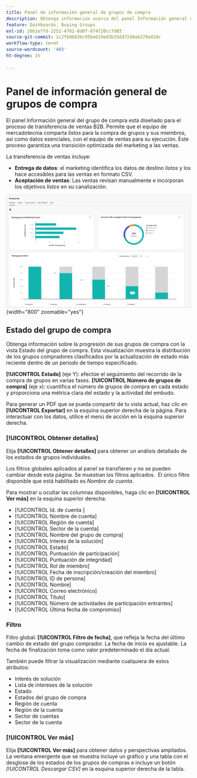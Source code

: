 ```yaml
---
title: Panel de información general de grupos de compra
description: Obtenga información acerca del panel Información general de grupos de compra y cómo habilita el envío de ventas desde el equipo de marketing.
feature: Dashboards, Buying Groups
exl-id: 26b1e7fd-2252-4782-8d0f-874720cc7d03
source-git-commit: 1c2f6d6836c95be619ed3b35dd7248ab279a410c
workflow-type: tm+mt
source-wordcount: '403'
ht-degree: 1%

---
```


# Panel de información general de grupos de compra

El panel Información general del grupo de compra está diseñado para el proceso de transferencia de ventas B2B. Permite que el equipo de mercadotecnia comparta _listos_ para la compra de grupos y sus miembros, así como datos esenciales, con el equipo de ventas para su ejecución. Este proceso garantiza una transición optimizada del marketing a las ventas.

La transferencia de ventas incluye:

* **Entrega de datos**: el marketing identifica los datos de destino _listos_ y los hace accesibles para las ventas en formato CSV. 
* **Aceptación de ventas**: Las ventas revisan manualmente e incorporan los objetivos _listos_ en su canalización.

![Resumen de grupos de compra](./assets/buying-groups-overview.png){width="800" zoomable="yes"}

## Estado del grupo de compra

Obtenga información sobre la progresión de sus grupos de compra con la vista Estado del grupo de compra. Esta visualización muestra la distribución de los grupos compradores clasificados por la actualización de estado más reciente dentro de un periodo de tiempo especificado.

**[!UICONTROL Estado]** (eje Y): efectúe el seguimiento del recorrido de la compra de grupos en varias fases.
**[!UICONTROL Número de grupos de compra]** (eje x): cuantifica el número de grupos de compra en cada estado y proporciona una métrica clara del estado y la actividad del embudo.

Para generar un PDF que se pueda compartir de tu vista actual, haz clic en **[!UICONTROL Exportar]** en la esquina superior derecha de la página. Para interactuar con los datos, utilice el menú de acción en la esquina superior derecha.

### [!UICONTROL Obtener detalles]

Elija **[!UICONTROL Obtener detalles]** para obtener un análisis detallado de los estados de grupos individuales.

Los filtros globales aplicados al panel se transfieren y no se pueden cambiar desde esta página.
Se muestran los filtros aplicados. 
El único filtro disponible que está habilitado es _Nombre de cuenta_.

Para mostrar u ocultar las columnas disponibles, haga clic en **[!UICONTROL Ver más]** en la esquina superior derecha:

* [!UICONTROL Id. de cuenta ]
* [!UICONTROL Nombre de cuenta]
* [!UICONTROL Región de cuenta]
* [!UICONTROL Sector de la cuenta]
* [!UICONTROL Nombre del grupo de compra]
* [!UICONTROL Interés de la solución]
* [!UICONTROL Estado]
* [!UICONTROL Puntuación de participación]
* [!UICONTROL Puntuación de integridad]
* [!UICONTROL Rol de miembro]
* [!UICONTROL Fecha de inscripción/creación del miembro]
* [!UICONTROL ID de persona]
* [!UICONTROL Nombre]
* [!UICONTROL Correo electrónico]
* [!UICONTROL Título]
* [!UICONTROL Número de actividades de participación entrantes]
* [!UICONTROL Última fecha de compromiso]

### Filtro

Filtro global: **[!UICONTROL Filtro de fecha]**, que refleja la fecha del último cambio de estado del grupo comprador. La fecha de inicio es ajustable. La fecha de finalización toma como valor predeterminado el día actual.

También puede filtrar la visualización mediante cualquiera de estos atributos:

* Interés de solución
* Lista de intereses de la solución
* Estado
* Estados del grupo de compra
* Región de cuenta
* Región de la cuenta
* Sector de cuentas
* Sector de la cuenta

### [!UICONTROL Ver más]

Elija **[!UICONTROL Ver más]** para obtener datos y perspectivas ampliados. La ventana emergente que se muestra incluye un gráfico y una tabla con el desglose de los estados de los grupos de compras e incluye un botón _[!UICONTROL Descargar CSV]_ en la esquina superior derecha de la tabla.
